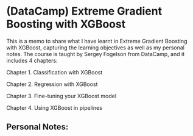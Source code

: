 # (DataCamp) Extreme Gradient Boosting with XGBoost
This is a memo to share what I have learnt in Extreme Gradient Boosting with XGBoost, capturing the learning objectives as well as my personal notes. The course is taught by Sergey Fogelson from DataCamp, and it includes 4 chapters:

Chapter 1. Classification with XGBoost

Chapter 2. Regression with XGBoost

Chapter 3. Fine-tuning your XGBoost model

Chapter 4. Using XGBoost in pipelines

## Personal Notes:


